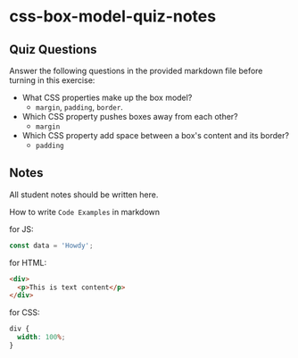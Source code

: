 # css-box-model-quiz-notes

## Quiz Questions

Answer the following questions in the provided markdown file before turning in this exercise:

- What CSS properties make up the box model?
  - `margin`, `padding`, `border`.
- Which CSS property pushes boxes away from each other?
  - `margin`
- Which CSS property add space between a box's content and its border?
  - `padding`

## Notes

All student notes should be written here.

How to write `Code Examples` in markdown

for JS:

```javascript
const data = 'Howdy';
```

for HTML:

```html
<div>
  <p>This is text content</p>
</div>
```

for CSS:

```css
div {
  width: 100%;
}
```
